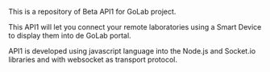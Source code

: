 This is a repository of Beta API1 for GoLab project.

This API1 will let you connect your remote laboratories using a Smart Device to display them into de GoLab portal.

API1 is developed using javascript language into the Node.js and Socket.io libraries and with websocket as transport protocol.